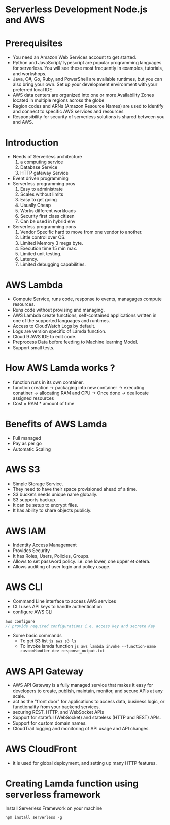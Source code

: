 # Serverless Development Node.js and AWS

# Prerequisites

- You need an Amazon Web Services account to get started.
- Python and JavaScript/Typescript are popular programming languages for serverless. You will see these most frequently in examples, tutorials, and workshops.
- Java, C#, Go, Ruby, and PowerShell are available runtimes, but you can also bring your own.
Set up your development environment with your preferred local IDE
- AWS data centers are organized into one or more Availability Zones located in multiple regions across the globe
- Region codes and ARNs (Amazon Resource Names) are used to identify and connect to specific AWS services and resources
- Responsibility for security of serverless solutions is shared between you and AWS.


# Introduction
- Needs of Serverless architecture
    1. a computing service
    2. Database Service
    3. HTTP gateway Service
- Event driven programming
- Serverless programming pros
    1. Easy to administrate
    2. Scales without limits
    3. Easy to get going
    4. Usually Cheap
    5. Works different workloads
    6. Security first class citizen
    7. Can be used in hybrid env
- Serverless programming cons
    1. Vendor Specific hard to move from one vendor to another.
    2. Little control over OS.
    3. Limited Memory 3 mega byte.
    4. Execution time 15 min max.
    5. Limited unit testing.
    6. Latency.
    7. Limited debugging capabilities.


# AWS Lambda
- Compute Service, runs code, response to events, managages compute resources.
- Runs code without provising and managing.
- AWS Lambda create functions, self-contained applications written in one of the supported languages and runtimes.
- Access to CloudWatch Logs by default.
- Logs are version specific of Lamda function.
- Cloud 9 AWS IDE to edit code.
- Preprocess Data before feeding to Machine learning Model.
- Support small tests.

# How AWS Lamda works ?
- function runs in its own container. 
- function creation -> packaging into new container -> executing conatiner -> allocating RAM and CPU -> Once done -> deallocate assigned resources
- Cost = RAM * amount of time

# Benefits of AWS Lamda
- Full managed
- Pay as per go
- Automatic Scaling

# AWS S3
- Simple Storage Service. 
- They need to have their space provisioned ahead of a time.
- S3 buckets needs unique name globally.
- S3 supports backup.
- It can be setup to encrypt files.
- It has ability to share objects publicly.

# AWS IAM
- Indentity Access Management
- Provides Security
- It has Roles, Users, Policies, Groups.
- Allows to set password policy. i.e. one lower, one upper et cetera.
- Allows auditing of user login and policy usage.


# AWS CLI
- Command Line interface to access AWS services
- CLI uses API keys to handle authentication
- configure AWS CLI
```js 
aws configure
// provide required configurations i.e. access key and secrete Key
```
- Some basic commands
    - To get S3 list
    ```js aws s3 ls```
    - To invoke lamda function
    ```js aws lambda invoke --function-name customHandler-dev response_output.txt```


# AWS API Gateway
-  AWS API Gateway is a fully managed service that makes it easy for developers to create, publish, maintain, monitor, and secure APIs at any scale.
- act as the "front door" for applications to access data, business logic, or functionality from your backend services.
- securing REST, HTTP, and WebSocket APIs
- Support for stateful (WebSocket) and stateless (HTTP and REST) APIs.
- Support for custom domain names.
- CloudTrail logging and monitoring of API usage and API changes.

# AWS CloudFront
- it is used for global deployment, and setting up many HTTP features.

# Creating Lamda function using serverless framework
 Install Serverless Framework on your machine
```js
npm install serverless -g
```

